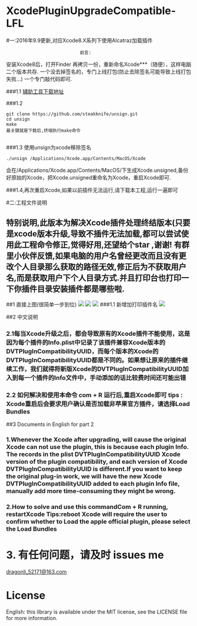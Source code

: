 # XcodePluginUpgradeCompatible-LFL


#一:2016年9.9更新,对应Xcode8.X系列下使用Alcatraz加载插件

								前言:
安装Xcode8后，打开Finder 再拷贝一份，重新命名Xcode***（随便），这样电脑二个版本共存.
一个没去掉签名的，专门上线打包(防止去除签名可能导致上线打包失败...)
一个专门敲代码即可.


###1.1 [辅助工具下载地址](https://github.com/steakknife/unsign)

###1.2  
```
git clone https://github.com/steakknife/unsign.git
cd unsign
make    
最关键就是下载后,终端执行make命令
 
```
###1.3 使用unsign为xcode移除签名

```
./unsign /Applications/Xcode.app/Contents/MacOS/Xcode

```
会在/Applications/Xcode.app/Contents/MacOS/下生成Xcode.unsigned,备份好原始的Xcode，把Xcode.unsigned重命名为Xcode，重启Xcode即可.

###1.4,再次重启Xcode,如果以前插件无法运行,请下载本工程,运行一遍即可

#二:工程文件说明

## 特别说明,此版本为解决Xcode插件处理终结版本(只要是xcode版本升级,导致不插件无法加载,都可以尝试使用此工程命令修正,觉得好用,还望给个star ,谢谢! 有群里小伙伴反馈,如果电脑的用户名曾经更改而且没有更改个人目录那么获取的路径无效,修正后为不获取用户名,而是获取用户下个人目录方式.并且打印台也打印一下你插件目录安装插件都是哪些啦.

##1  直接上图(很简单一步到位)
![](./pics/XcodePluginUpgradeCompatible-LFL1.png)
![](./pics/XcodePluginUpgradeCompatible-LFL2.png)
![](./pics/XcodePluginUpgradeCompatible-LFL3.png)
###1.1 新增加打印插件名
![](./pics/XcodePluginUpgradeCompatible-LFL4.png)

##2    中文说明

### 2.1每当Xcode升级之后，都会导致原有的Xcode插件不能使用，这是因为每个插件的Info.plist中记录了该插件兼容Xcode版本的DVTPlugInCompatibilityUUID，而每个版本的Xcode的DVTPlugInCompatibilityUUID都是不同的。如果想让原来的插件继续工作，我们就得将新版Xcode的DVTPlugInCompatibilityUUID加入到每一个插件的Info文件中，手动添加的话比较费时间还可能出错

### 2.2 如何解决和使用本命令 com + R 运行后,重启Xcode即可  tips : Xcode重启后会要求用户确认是否加载非苹果官方插件，请选择Load Bundles
 

##3   Documents in English for part 2
 
### 1.Whenever the Xcode after upgrading, will cause the original Xcode can not use the plugin, this is because each plugin Info. The records in the plist DVTPlugInCompatibilityUUID Xcode version of the plugin compatibility, and each version of Xcode DVTPlugInCompatibilityUUID is different.If you want to keep the original plug-in work, we will have the new Xcode DVTPlugInCompatibilityUUID added to each plugin Info file, manually add more time-consuming they might be wrong.

### 2.How to solve and use this commandCom + R running, restartXcode   Tips:reboot Xcode will require the user to confirm whether to Load the apple official plugin, please select the Load Bundles


# 3. 有任何问题，请及时 issues me 
 <dragonli_52171@163.com>   
 

# License

English: this library is available under the MIT license, see the LICENSE file for more information.  